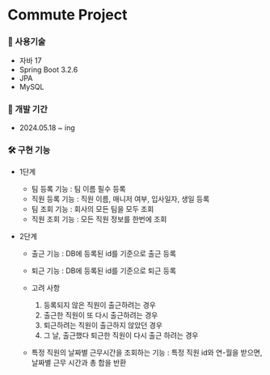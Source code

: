 # Commute Project

### 🔎 사용기술
- 자바 17
- Spring Boot 3.2.6
- JPA
- MySQL

### 📍 개발 기간
-  2024.05.18 ~ ing

### 🛠️ 구현 기능
- 1단계
  - 팀 등록 기능
    : 팀 이름 필수 등록
  - 직원 등록 기능
    : 직원 이름, 매니저 여부, 입사일자, 생일 등록 
  - 팀 조회 기능
    : 회사의 모든 팀을 모두 조회
  - 직원 조회 기능
    : 모든 직원 정보를 한번에 조회

- 2단계
  - 출근 기능
    : DB에 등록된 id를 기준으로 출근 등록
  - 퇴근 기능
    : DB에 등록된 id를 기준으로 퇴근 등록
  - 고려 사항
    1) 등록되지 않은 직원이 출근하려는 경우
    2) 출근한 직원이 또 다시 출근하려는 경우
    3) 퇴근하려는 직원이 출근하지 않았던 경우
    4) 그 날, 출근했다 퇴근한 직원이 다시 출근 하려는 경우 
    
  - 특정 직원의 날짜별 근무시간을 조회하는 기능
    : 특정 직원 id와 연-월을 받으면, 날짜별 근무 시간과 총 합을 반환
